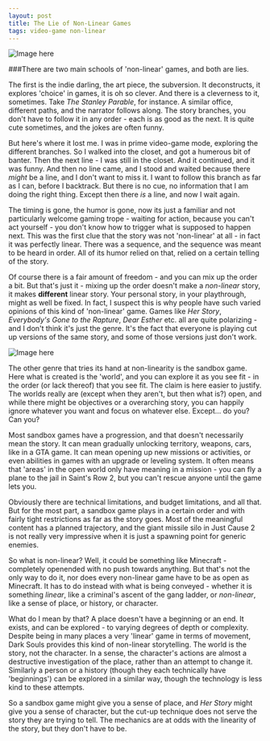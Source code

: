 ```yaml
---
layout: post
title: The Lie of Non-Linear Games
tags: video-game non-linear 
---
```


![Image here](http://vignette3.wikia.nocookie.net/thestanleyparable/images/f/f5/2013-10-19_00002.jpg/revision/latest?cb=20131020010337 "The Stanley Parable")

###There are two main schools of 'non-linear' games, and both are lies.

The first is the indie darling, the art piece, the subversion.  It deconstructs, it explores 'choice' in games, it is oh so clever.  And there is a cleverness to it, sometimes.  Take *The Stanley Parable*, for instance.  A similar office, different paths, and the narrator follows along.  The story branches, you don't have to follow it in any order - each is as good as the next.  It is quite cute sometimes, and the jokes are often funny.

But here's where it lost me.  I was in prime video-game mode, exploring the different branches.  So I walked into the closet, and got a humerous bit of banter.  Then the next line - I was still in the closet.  And it continued, and it was funny.  And then no line came, and I stood and waited because there *might* be a line, and I don't want to miss it.  I want to follow this branch as far as I can, before I backtrack.  But there is no cue, no information that I am doing the right thing.  Except then there *is* a line, and now I wait again.

The timing is gone, the humor is gone, now its just a familiar and not particularly welcome gaming trope - waiting for action, because you can't act yourself - you don't know how to trigger what is supposed to happen next.  This was the first clue that the story was not 'non-linear' at all - in fact it was perfectly linear.  There was a sequence, and the sequence was meant to be heard in order.  All of its humor relied on that, relied on a certain telling of the story.

Of course there is a fair amount of freedom - and you can mix up the order a bit.  But that's just it - mixing up the order doesn't make a *non-linear* story, it makes  **different** linear story.  Your personal story, in your playthrough, might as well be fixed.  In fact, I suspect this is why people have such varied opinions of this kind of 'non-linear' game.  Games like *Her Story*, *Everybody's Gone to the Rapture*, *Dear Esther* etc. all are quite polarizing - and I don't think it's just the genre.  It's the fact that everyone is playing cut up versions of the same story, and some of those versions just don't work.

![Image here](http://static3.gamespot.com/uploads/scale_super/123/1239113/2516096-just+cause+2.jpg "Just Cause 2")

The other genre that tries its hand at non-linearity is the sandbox game.  Here what is created is the 'world', and you can explore it as you see fit - in the order (or lack thereof) that you see fit.  The claim is here easier to justify.  The worlds really are (except when they aren't, but then what is?) open, and while there might be objectives or a overarching story, you can happily ignore whatever you want and focus on whatever else.  Except... do you?  Can you?

Most sandbox games have a progression, and that doesn't necessarily mean the story.  It can mean gradually unlocking territory, weapons, cars, like in a GTA game.  It can mean opening up new missions or activities, or even abilities in games with an upgrade or leveling system.  It often means that 'areas' in the open world only have meaning in a mission - you can fly a plane to the jail in Saint's Row 2, but you can't rescue anyone until the game lets you.

Obviously there are technical limitations, and budget limitations, and all that.  But for the most part, a sandbox game plays in a certain order and with fairly tight restrictions as far as the story goes.  Most of the meaningful content has a planned trajectory, and the giant missile silo in Just Cause 2 is not really very impressive when it is just a spawning point for generic enemies.

So what is non-linear?  Well, it could be something like Minecraft - completely openended with no push towards anything.  But that's not the only way to do it, nor does every non-linear game have to be as open as Minecraft.  It has to do instead with what is being conveyed - whether it is something *linear*, like a criminal's ascent of the gang ladder, or *non-linear*, like a sense of place, or history, or character.

What do I mean by that?  A place doesn't have a beginning or an end.  It exists, and can be explored - to varying degrees of depth or complexity.  Despite being in many places a very 'linear' game in terms of movement, Dark Souls provides this kind of non-linear storytelling.  The world is the story, not the character.  In a sense, the character's actions are almost a destructive investigation of the place, rather than an attempt to change it.  Similarly a person or a history (though they each technically have 'beginnings') can be explored in a similar way, though the technology is less kind to these attempts.

So a sandbox game might give you a sense of place, and *Her Story* might give you a sense of character, but the cut-up technique does not serve the story they are trying to tell.  The mechanics are at odds with the linearity of the story, but they don't have to be.